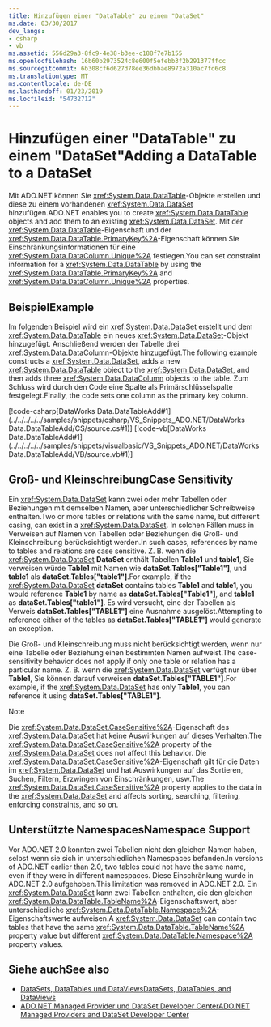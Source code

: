 ```yaml
---
title: Hinzufügen einer "DataTable" zu einem "DataSet"
ms.date: 03/30/2017
dev_langs:
- csharp
- vb
ms.assetid: 556d29a3-8fc9-4e38-b3ee-c188f7e7b155
ms.openlocfilehash: 16b60b2973524c8e600f5efebb3f2b291377ffcc
ms.sourcegitcommit: 6b308cf6d627d78ee36dbbae8972a310ac7fd6c8
ms.translationtype: MT
ms.contentlocale: de-DE
ms.lasthandoff: 01/23/2019
ms.locfileid: "54732712"
---
```

# <a name="adding-a-datatable-to-a-dataset"></a><span data-ttu-id="d84db-102">Hinzufügen einer "DataTable" zu einem "DataSet"</span><span class="sxs-lookup"><span data-stu-id="d84db-102">Adding a DataTable to a DataSet</span></span>
<span data-ttu-id="d84db-103">Mit ADO.NET können Sie <xref:System.Data.DataTable>-Objekte erstellen und diese zu einem vorhandenen <xref:System.Data.DataSet> hinzufügen.</span><span class="sxs-lookup"><span data-stu-id="d84db-103">ADO.NET enables you to create <xref:System.Data.DataTable> objects and add them to an existing <xref:System.Data.DataSet>.</span></span> <span data-ttu-id="d84db-104">Mit der <xref:System.Data.DataTable>-Eigenschaft und der <xref:System.Data.DataTable.PrimaryKey%2A>-Eigenschaft können Sie Einschränkungsinformationen für eine <xref:System.Data.DataColumn.Unique%2A> festlegen.</span><span class="sxs-lookup"><span data-stu-id="d84db-104">You can set constraint information for a <xref:System.Data.DataTable> by using the <xref:System.Data.DataTable.PrimaryKey%2A> and <xref:System.Data.DataColumn.Unique%2A> properties.</span></span>  
  
## <a name="example"></a><span data-ttu-id="d84db-105">Beispiel</span><span class="sxs-lookup"><span data-stu-id="d84db-105">Example</span></span>  
 <span data-ttu-id="d84db-106">Im folgenden Beispiel wird ein <xref:System.Data.DataSet> erstellt und dem <xref:System.Data.DataTable> ein neues <xref:System.Data.DataSet>-Objekt hinzugefügt. Anschließend werden der Tabelle drei <xref:System.Data.DataColumn>-Objekte hinzugefügt.</span><span class="sxs-lookup"><span data-stu-id="d84db-106">The following example constructs a <xref:System.Data.DataSet>, adds a new <xref:System.Data.DataTable> object to the <xref:System.Data.DataSet>, and then adds three <xref:System.Data.DataColumn> objects to the table.</span></span> <span data-ttu-id="d84db-107">Zum Schluss wird durch den Code eine Spalte als Primärschlüsselspalte festgelegt.</span><span class="sxs-lookup"><span data-stu-id="d84db-107">Finally, the code sets one column as the primary key column.</span></span>  
  
 [!code-csharp[DataWorks Data.DataTableAdd#1](../../../../../samples/snippets/csharp/VS_Snippets_ADO.NET/DataWorks Data.DataTableAdd/CS/source.cs#1)]
 [!code-vb[DataWorks Data.DataTableAdd#1](../../../../../samples/snippets/visualbasic/VS_Snippets_ADO.NET/DataWorks Data.DataTableAdd/VB/source.vb#1)]  
  
## <a name="case-sensitivity"></a><span data-ttu-id="d84db-108">Groß- und Kleinschreibung</span><span class="sxs-lookup"><span data-stu-id="d84db-108">Case Sensitivity</span></span>  
 <span data-ttu-id="d84db-109">Ein <xref:System.Data.DataSet> kann zwei oder mehr Tabellen oder Beziehungen mit demselben Namen, aber unterschiedlicher Schreibweise enthalten.</span><span class="sxs-lookup"><span data-stu-id="d84db-109">Two or more tables or relations with the same name, but different casing, can exist in a <xref:System.Data.DataSet>.</span></span> <span data-ttu-id="d84db-110">In solchen Fällen muss in Verweisen auf Namen von Tabellen oder Beziehungen die Groß- und Kleinschreibung berücksichtigt werden.</span><span class="sxs-lookup"><span data-stu-id="d84db-110">In such cases, references by name to tables and relations are case sensitive.</span></span> <span data-ttu-id="d84db-111">Z. B. wenn die <xref:System.Data.DataSet> **DataSet** enthält Tabellen **Table1** und **table1**, Sie verweisen würde **Table1** mit Namen wie **dataSet.Tables["Table1"]**, und **table1** als **dataSet.Tables["table1"]**.</span><span class="sxs-lookup"><span data-stu-id="d84db-111">For example, if the <xref:System.Data.DataSet> **dataSet** contains tables **Table1** and **table1**, you would reference **Table1** by name as **dataSet.Tables["Table1"]**, and **table1** as **dataSet.Tables["table1"]**.</span></span> <span data-ttu-id="d84db-112">Es wird versucht, eine der Tabellen als Verweis **dataSet.Tables["TABLE1"]** eine Ausnahme ausgelöst.</span><span class="sxs-lookup"><span data-stu-id="d84db-112">Attempting to reference either of the tables as **dataSet.Tables["TABLE1"]** would generate an exception.</span></span>  
  
 <span data-ttu-id="d84db-113">Die Groß- und Kleinschreibung muss nicht berücksichtigt werden, wenn nur eine Tabelle oder Beziehung einen bestimmten Namen aufweist.</span><span class="sxs-lookup"><span data-stu-id="d84db-113">The case-sensitivity behavior does not apply if only one table or relation has a particular name.</span></span> <span data-ttu-id="d84db-114">Z. B. wenn die <xref:System.Data.DataSet> verfügt nur über **Table1**, Sie können darauf verweisen **dataSet.Tables["TABLE1"]**.</span><span class="sxs-lookup"><span data-stu-id="d84db-114">For example, if the <xref:System.Data.DataSet> has only **Table1**, you can reference it using **dataSet.Tables["TABLE1"]**.</span></span>  
  
> [!NOTE]
>  <span data-ttu-id="d84db-115">Die <xref:System.Data.DataSet.CaseSensitive%2A>-Eigenschaft des <xref:System.Data.DataSet> hat keine Auswirkungen auf dieses Verhalten.</span><span class="sxs-lookup"><span data-stu-id="d84db-115">The <xref:System.Data.DataSet.CaseSensitive%2A> property of the <xref:System.Data.DataSet> does not affect this behavior.</span></span> <span data-ttu-id="d84db-116">Die <xref:System.Data.DataSet.CaseSensitive%2A>-Eigenschaft gilt für die Daten im <xref:System.Data.DataSet> und hat Auswirkungen auf das Sortieren, Suchen, Filtern, Erzwingen von Einschränkungen, usw.</span><span class="sxs-lookup"><span data-stu-id="d84db-116">The <xref:System.Data.DataSet.CaseSensitive%2A> property applies to the data in the <xref:System.Data.DataSet> and affects sorting, searching, filtering, enforcing constraints, and so on.</span></span>  
  
## <a name="namespace-support"></a><span data-ttu-id="d84db-117">Unterstützte Namespaces</span><span class="sxs-lookup"><span data-stu-id="d84db-117">Namespace Support</span></span>  
 <span data-ttu-id="d84db-118">Vor ADO.NET 2.0 konnten zwei Tabellen nicht den gleichen Namen haben, selbst wenn sie sich in unterschiedlichen Namespaces befanden.</span><span class="sxs-lookup"><span data-stu-id="d84db-118">In versions of ADO.NET earlier than 2.0, two tables could not have the same name, even if they were in different namespaces.</span></span> <span data-ttu-id="d84db-119">Diese Einschränkung wurde in ADO.NET 2.0 aufgehoben.</span><span class="sxs-lookup"><span data-stu-id="d84db-119">This limitation was removed in ADO.NET 2.0.</span></span> <span data-ttu-id="d84db-120">Ein <xref:System.Data.DataSet> kann zwei Tabellen enthalten, die den gleichen <xref:System.Data.DataTable.TableName%2A>-Eigenschaftswert, aber unterschiedliche <xref:System.Data.DataTable.Namespace%2A>-Eigenschaftswerte aufweisen.</span><span class="sxs-lookup"><span data-stu-id="d84db-120">A <xref:System.Data.DataSet> can contain two tables that have the same <xref:System.Data.DataTable.TableName%2A> property value but different <xref:System.Data.DataTable.Namespace%2A> property values.</span></span>  
  
## <a name="see-also"></a><span data-ttu-id="d84db-121">Siehe auch</span><span class="sxs-lookup"><span data-stu-id="d84db-121">See also</span></span>
- [<span data-ttu-id="d84db-122">DataSets, DataTables und DataViews</span><span class="sxs-lookup"><span data-stu-id="d84db-122">DataSets, DataTables, and DataViews</span></span>](../../../../../docs/framework/data/adonet/dataset-datatable-dataview/index.md)
- [<span data-ttu-id="d84db-123">ADO.NET Managed Provider und DataSet Developer Center</span><span class="sxs-lookup"><span data-stu-id="d84db-123">ADO.NET Managed Providers and DataSet Developer Center</span></span>](https://go.microsoft.com/fwlink/?LinkId=217917)
